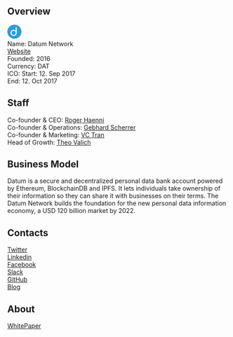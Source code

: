 ## Overview
![logo](../projects/logo/datum_network.png)  
Name: Datum Network   
[Website](https://datum.network/)  
Founded: 2016  
Currency: DAT  
ICO: Start: 12. Sep 2017  
End: 12. Oct 2017
## Staff
Co-founder & CEO: [Roger Haenni](../people/roger_haenni.md)  
Co-founder & Operations: [Gebhard Scherrer](../people/gebhard_scherrer.md)  
Co-founder & Marketing: [VC Tran](../people/vc_tran.md)  
Head of Growth: [Theo Valich](../people/theo_valich.md)
## Business Model
Datum is a secure and decentralized personal data bank account powered by Ethereum, BlockchainDB and IPFS. It lets individuals take ownership of their information so they can share it with businesses on their terms. The Datum Network builds the foundation for the new personal data information economy, a USD 120 billion market by 2022.
## Contacts  
[Twitter](https://twitter.com/datumnetwork)  
[Linkedin](https://www.linkedin.com/company/13372038/)  
[Facebook](https://www.facebook.com/datumnetwork)  
[Slack](https://datumnetwork.slack.com/join/shared_invite/MjMzNjkxNTM4NzcwLTE1MDQwNzk4ODYtYTg5YmViMTQ5Nw)  
[GitHub](https://github.com/datumnetwork)  
[Blog](https://medium.com/@datumnetwork)  
## About  
[WhitePaper](https://datum.network/assets/Datum-WhitePaper.pdf) 
